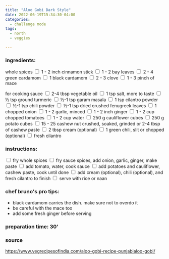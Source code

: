 ```yaml
---
title: "Aloo Gobi Dark Style"
date: 2022-06-19T15:34:30-04:00
categories:
  - challenge mode 
tags:
  - north
  - veggies

---
```


### ingredients:

whole spices
<input type="checkbox"> 1 - 2 inch cinnamon stick
<input type="checkbox"> 1 - 2 bay leaves
<input type="checkbox"> 2 - 4 green cardamom
<input type="checkbox"> 1 black cardamom
<input type="checkbox"> 2 - 3 clove
<input type="checkbox"> 1 - 3 pinch of mace

for cooking sauce
<input type="checkbox"> 2-4 tbsp vegetable oil 
<input type="checkbox"> 1 tsp salt, more to taste 
<input type="checkbox"> ½ tsp ground turmeric
<input type="checkbox"> ½-1 tsp garam masala
<input type="checkbox"> 1 tsp cilantro powder 
<input type="checkbox"> ½-1 tsp chili powder
<input type="checkbox"> ½-1 tsp dried crushed fenugreek leaves 
<input type="checkbox"> 1 chopped onion
<input type="checkbox"> 1 - 2 garlic, minced
<input type="checkbox"> 1 - 2 inch ginger
<input type="checkbox"> 1 - 2 cup chopped tomatoes
<input type="checkbox"> 1 - 2 cup water
<input type="checkbox"> 250 g cauliflower cubes
<input type="checkbox"> 250 g potato cubes
<input type="checkbox"> 15 - 25 cashew nut crushed, soaked, grinded or 2-4 tbsp of cashew paste
<input type="checkbox"> 2 tbsp cream (optional)
<input type="checkbox"> 1 green chili, slit or chopped (optional)
<input type="checkbox"> fresh cilantro




### instructions:

<input type="checkbox"> fry whole spices
<input type="checkbox"> fry sauce spices, add onion, garlic, ginger, make paste
<input type="checkbox"> add tomato, water, cook sauce
<input type="checkbox"> add potatoes and cauliflower, cashew paste, cook until done
<input type="checkbox"> add cream (optional), chili (optional), and fresh cilantro to finish
<input type="checkbox"> serve with rice or naan

### chef bruno's pro tips:

- black cardamom carries the dish. make sure not to overdo it
- be careful with the mace too
- add some fresh ginger before serving


### preparation time: 30'

### source

<a href="https://www.vegrecipesofindia.com/aloo-gobi-recipe-punjabialoo-gobi/
" target="_blank" >https://www.vegrecipesofindia.com/aloo-gobi-recipe-punjabialoo-gobi/
</a>
